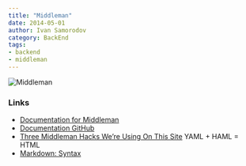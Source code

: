 ```yaml
---
title: "Middleman"
date: 2014-05-01
author: Ivan Samorodov
category: BackEnd
tags:
- backend
- middleman
---
```


![Middleman](http://middlemanapp.com/images/mm-blue-w-text.svg)

### Links

- [Documentation for Middleman](http://middlemanapp.com/)
- [Documentation GitHub](https://github.com/middleman/middleman-guides)
- [Three Middleman Hacks We’re Using On This Site](https://www.discovermeteor.com/blog/three-middleman-hacks-were-using-on-this-site/) YAML + HAML = HTML
- [Markdown: Syntax](http://daringfireball.net/projects/markdown/syntax)